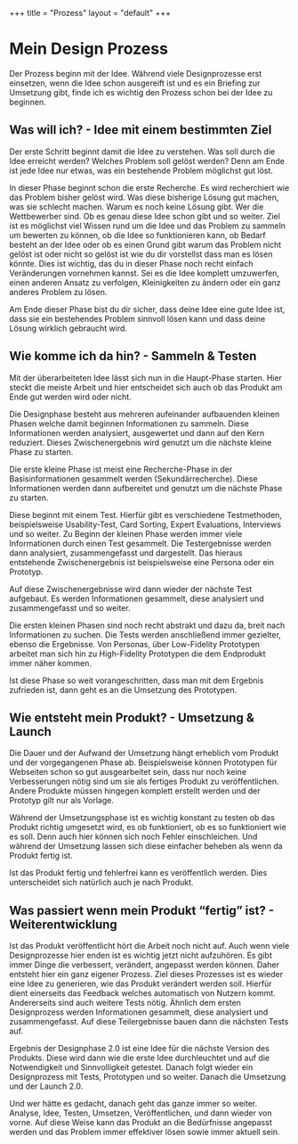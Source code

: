 +++
title = "Prozess"
layout = "default"
+++

# Mein Design Prozess

Der Prozess beginn mit der Idee. Während viele Designprozesse erst einsetzen, wenn die Idee schon ausgereift ist und es ein Briefing zur Umsetzung gibt, finde ich es wichtig den Prozess schon bei der Idee zu beginnen.

## Was will ich? - Idee mit einem bestimmten Ziel
Der erste Schritt beginnt damit die Idee zu verstehen. Was soll durch die Idee erreicht werden? Welches Problem soll gelöst werden?
Denn am Ende ist jede Idee nur etwas, was ein bestehende Problem möglichst gut löst.

In dieser Phase beginnt schon die erste Recherche. Es wird recherchiert wie das Problem bisher gelöst wird. Was diese bisherige Lösung gut machen, was sie schlecht machen. Warum es noch keine Lösung gibt. Wer die Wettbewerber sind. Ob es genau diese Idee schon gibt und so weiter. Ziel ist es möglichst viel Wissen rund um die Idee und das Problem zu sammeln um bewerten zu können, ob die Idee so funktionieren kann, ob Bedarf besteht an der Idee oder ob es einen Grund gibt warum das Problem nicht gelöst ist oder nicht so gelöst ist wie du dir vorstellst dass man es lösen könnte. 
Dies ist wichtig, das du in dieser Phase noch recht einfach Veränderungen vornehmen kannst. Sei es die Idee komplett umzuwerfen, einen anderen Ansatz zu verfolgen, Kleinigkeiten zu ändern oder ein ganz anderes Problem zu lösen. 

Am Ende dieser Phase bist du dir sicher, dass deine Idee eine gute Idee ist, dass sie ein bestehendes Problem sinnvoll lösen kann und dass deine Lösung wirklich gebraucht wird.

## Wie komme ich da hin? - Sammeln & Testen 
Mit der überarbeiteten Idee lässt sich nun in die Haupt-Phase starten. Hier steckt die meiste Arbeit und hier entscheidet sich auch ob das Produkt am Ende gut werden wird oder nicht.

Die Designphase besteht aus mehreren aufeinander aufbauenden kleinen Phasen welche damit beginnen Informationen zu sammeln. Diese Informationen werden analysiert, ausgewertet und dann auf den Kern reduziert. Dieses Zwischenergebnis wird genutzt um die nächste kleine Phase zu starten.

Die erste kleine Phase ist meist eine Recherche-Phase in der Basisinformationen gesammelt werden (Sekundärrecherche). Diese Informationen werden dann aufbereitet und genutzt um die nächste Phase zu starten.

Diese beginnt mit einem Test. Hierfür gibt es verschiedene Testmethoden, beispielsweise Usability-Test, Card Sorting, Expert Evaluations, Interviews und so weiter.
Zu Beginn der kleinen Phase werden immer viele Informationen durch einen Test gesammelt. Die Testergebnisse werden dann analysiert, zusammengefasst und dargestellt. Das hieraus entstehende Zwischenergebnis ist beispielsweise eine Persona oder ein Prototyp. 

Auf diese Zwischenergebnisse wird dann wieder der nächste Test aufgebaut. Es werden Informationen gesammelt, diese analysiert und zusammengefasst und so weiter.

Die ersten kleinen Phasen sind noch recht abstrakt und dazu da, breit nach Informationen zu suchen. Die Tests werden anschließend immer gezielter, ebenso die Ergebnisse. Von Personas, über Low-Fidelity Prototypen arbeitet man sich hin zu High-Fidelity Prototypen die dem Endprodukt immer näher kommen. 

Ist diese Phase so weit vorangeschritten, dass man mit dem Ergebnis zufrieden ist, dann geht es an die Umsetzung des Prototypen.

## Wie entsteht mein Produkt? - Umsetzung & Launch
Die Dauer und der Aufwand der Umsetzung hängt erheblich vom Produkt und der vorgegangenen Phase ab.
Beispielsweise können Prototypen für Webseiten schon so gut ausgearbeitet sein, dass nur noch keine Verbesserungen nötig sind um sie als fertiges Produkt zu veröffentlichen.
Andere Produkte müssen hingegen komplett erstellt werden und der Prototyp gilt nur als Vorlage.

Während der Umsetzungsphase ist es wichtig konstant zu testen ob das Produkt richtig umgesetzt wird, es ob funktioniert, ob es so funktioniert wie es soll. Denn auch hier können sich noch Fehler einschleichen. Und während der Umsetzung lassen sich diese einfacher beheben als wenn da Produkt fertig ist.

Ist das Produkt fertig und fehlerfrei kann es veröffentlich werden. Dies unterscheidet sich natürlich auch je nach Produkt. 

## Was passiert wenn mein Produkt “fertig” ist? - Weiterentwicklung

Ist das Produkt veröffentlicht hört die Arbeit noch nicht auf. Auch wenn viele Designprozesse hier enden ist es wichtig jetzt nicht aufzuhören. Es gibt immer Dinge die verbessert, verändert, angepasst werden können.
Daher entsteht hier ein ganz eigener Prozess. Ziel dieses Prozesses ist es wieder eine Idee zu generieren, wie das Produkt verändert werden soll. Hierfür dient einerseits das Feedback welches automatisch von Nutzern kommt. Andererseits sind auch weitere Tests nötig.
Ähnlich dem ersten Designprozess werden Informationen gesammelt, diese analysiert und zusammengefasst. Auf diese Teilergebnisse bauen dann die nächsten Tests auf. 

Ergebnis der Designphase 2.0 ist eine Idee für die nächste Version des Produkts. Diese wird dann wie die erste Idee durchleuchtet und auf die Notwendigkeit und Sinnvolligkeit getestet. Danach folgt wieder ein Designprozess mit Tests, Prototypen und so weiter. Danach die Umsetzung und der Launch 2.0.

Und wer hätte es gedacht, danach geht das ganze immer so weiter. Analyse, Idee, Testen, Umsetzen, Veröffentlichen, und dann wieder von vorne. Auf diese Weise kann das Produkt an die Bedürfnisse angepasst werden und das Problem immer effektiver lösen sowie immer aktuell sein.